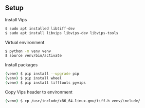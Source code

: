 ## Setup

Install Vips

``` bash
$ sudo apt installed libtiff-dev
$ sudo apt install libvips libvips-dev libvips-tools
```

Virtual environment

```bash
$ python -m venv venv
$ source venv/bin/activate
```

Install packages

```bash
(venv) $ pip install --upgrade pip
(venv) $ pip install wheel
(venv) $ pip install tifftools pyvips
```

Copy Vips header to environment

```bash
(venv) $ cp /usr/include/x86_64-linux-gnu/tiff.h venv/include/
```